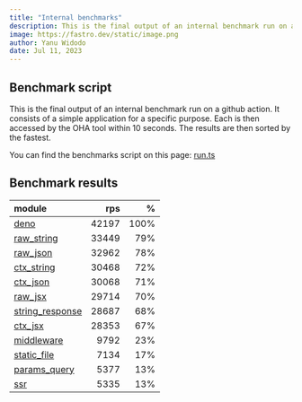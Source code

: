```yaml
---
title: "Internal benchmarks"
description: This is the final output of an internal benchmark run on a github action
image: https://fastro.dev/static/image.png
author: Yanu Widodo
date: Jul 11, 2023
---
```


## Benchmark script

This is the final output of an internal benchmark run on a github action. It consists of a simple application for a specific purpose. Each is then accessed by the OHA tool within 10 seconds. The results are then sorted by the fastest.

You can find the benchmarks script on this page: [run.ts](https://github.com/fastrodev/fastro/blob/main/bench/run.ts)

## Benchmark results


| module                                                                                       |   rps |    % |
| :------------------------------------------------------------------------------------------- | ----: | ---: |
| [deno](https://github.com/fastrodev/fastro/blob/main/examples/deno.ts)                       | 42197 | 100% |
| [raw_string](https://github.com/fastrodev/fastro/blob/main/examples/raw_string.ts)           | 33449 |  79% |
| [raw_json](https://github.com/fastrodev/fastro/blob/main/examples/raw_json.ts)               | 32962 |  78% |
| [ctx_string](https://github.com/fastrodev/fastro/blob/main/examples/ctx_string.ts)           | 30468 |  72% |
| [ctx_json](https://github.com/fastrodev/fastro/blob/main/examples/ctx_json.ts)               | 30068 |  71% |
| [raw_jsx](https://github.com/fastrodev/fastro/blob/main/examples/raw_jsx.tsx)                | 29714 |  70% |
| [string_response](https://github.com/fastrodev/fastro/blob/main/examples/string_response.ts) | 28687 |  68% |
| [ctx_jsx](https://github.com/fastrodev/fastro/blob/main/examples/ctx_jsx.tsx)                | 28353 |  67% |
| [middleware](https://github.com/fastrodev/fastro/blob/main/examples/middleware.ts)           |  9792 |  23% |
| [static_file](https://github.com/fastrodev/fastro/blob/main/examples/static_file.ts)         |  7134 |  17% |
| [params_query](https://github.com/fastrodev/fastro/blob/main/examples/params_query.ts)       |  5377 |  13% |
| [ssr](https://github.com/fastrodev/fastro/blob/main/examples/ssr.ts)                         |  5335 |  13% |